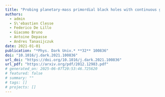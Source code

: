 ```yaml
---
title: "Probing planetary-mass primordial black holes with continuous gravitational waves"
authors:
  - admin
  - S\'ebastien Clesse
  - Federico De Lillo
  - Giacomo Bruno
  - Antoine Depasse
  - Andres Tanasijczuk
date: 2021-01-01
publication: "*Phys. Dark Univ.* **32** 100836"
doi: "10.1016/j.dark.2021.100836"
url_doi: "https://doi.org/10.1016/j.dark.2021.100836"
url_pdf: "https://arxiv.org/pdf/2012.12983.pdf"
# generated_on: 2025-06-07T20:53:46.725620
# featured: false
# summary: ""
# tags: []
# projects: []
---
```

